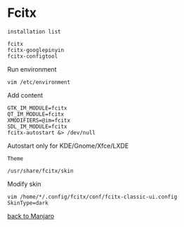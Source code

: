 # Fcitx
`installation list`

    fcitx
    fcitx-googlepinyin
    fcitx-configtool
Run environment

    vim /etc/environment
Add content

    GTK_IM_MODULE=fcitx
    QT_IM_MODULE=fcitx
    XMODIFIERS=@im=fcitx
    SDL_IM_MODULE=fcitx
    fcitx-autostart &> /dev/null
Autostart only for KDE/Gnome/Xfce/LXDE

`Theme`

    /usr/share/fcitx/skin
Modify skin

    vim /home/*/.config/fcitx/conf/fcitx-classic-ui.config
    SkinType=dark

[back to Manjaro](https://github.com/pro1tocol/Linux-Novice-Function/tree/main/Manjaro)
